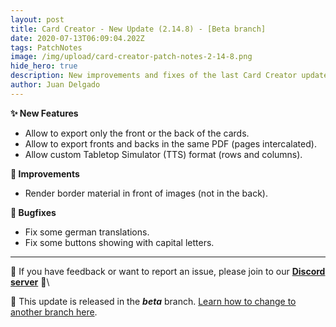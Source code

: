 ```yaml
---
layout: post
title: Card Creator - New Update (2.14.8) - [Beta branch]
date: 2020-07-13T06:09:04.202Z
tags: PatchNotes
image: /img/upload/card-creator-patch-notes-2-14-8.png
hide_hero: true
description: New improvements and fixes of the last Card Creator update!
author: Juan Delgado
---
```

**✨ New Features**

* Allow to export only the front or the back of the cards.
* Allow to export fronts and backs in the same PDF (pages intercalated).
* Allow custom Tabletop Simulator (TTS) format (rows and columns).

**🔧 Improvements**

* Render border material in front of images (not in the back).

**🐛 Bugfixes**

* Fix some german translations.
* Fix some buttons showing with capital letters.

---

📌 If you have feedback or want to report an issue, please join to our **[Discord server](http://discord.gg/pixelatto)** 💬\

📌 This update is released in the ***beta*** branch. [Learn how to change to another branch here](/blog/beta-and-legacy-versions).